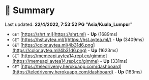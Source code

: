 # 📖 Summary
Last updated: **22/4/2022, 7:53:52 PG "Asia/Kuala_Lumpur"**

- `GET` [https://shrt.ml](https://shrt.ml) - **Up** (1689ms)
- `GET` [https://hst.aytea.ml/](https://hst.aytea.ml/) - **Up** (3409ms)
- `GET` [https://color.aytea.ml/4b31d6.png](https://color.aytea.ml/4b31d6.png) - **Up** (1623ms)
- `GET` [https://memeapi.aytea14.repl.co/gimme](https://memeapi.aytea14.repl.co/gimme) - **Up** (331ms)
- `GET` [https://teledrivemy.herokuapp.com/dashboard](https://teledrivemy.herokuapp.com/dashboard) - **Up** (183ms)
